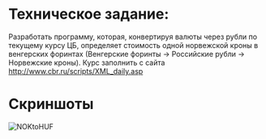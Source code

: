 # Техническое задание:
Разработать программу, которая, конвертируя валюты через рубли по текущему курсу ЦБ, определяет стоимость одной норвежской кроны в венгерских форинтах (Венгерские форинты -> Российские рубли -> Норвежские кроны). Курс заполнить с сайта http://www.cbr.ru/scripts/XML_daily.asp

# Скриншоты
![NOKtoHUF](https://user-images.githubusercontent.com/73031363/131329729-08cb3d0a-3bff-4dab-be90-98329f2c4bca.png)
